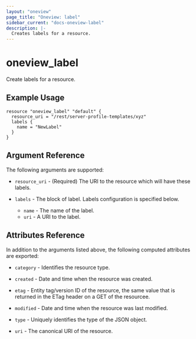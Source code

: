 ```yaml
---
layout: "oneview"
page_title: "Oneview: label"
sidebar_current: "docs-oneview-label"
description: |-
  Creates labels for a resource.
---
```


# oneview\_label

Create labels for a resource.

## Example Usage

```hcl
resource "oneview_label" "default" {
  resource_uri = "/rest/server-profile-templates/xyz"
  labels {
    name = "NewLabel"
  }
}
```

## Argument Reference

The following arguments are supported: 

* `resource_uri` - (Required) The URI to the resource which will have these labels.

* `labels` - The block of label. Labels configuration is specified below.
  * `name` - The name of the label.
  * `uri` - A URI to the label.

## Attributes Reference

In addition to the arguments listed above, the following computed attributes are exported:

* `category` -  Identifies the resource type.

* `created` -  Date and time when the resource was created.

* `etag` -  Entity tag/version ID of the resource, the same value that is returned in the ETag header on a GET of the resourcee.

* `modified` - Date and time when the resource was last modified.

* `type` - Uniquely identifies the type of the JSON object.

* `uri` - The canonical URI of the resource.
